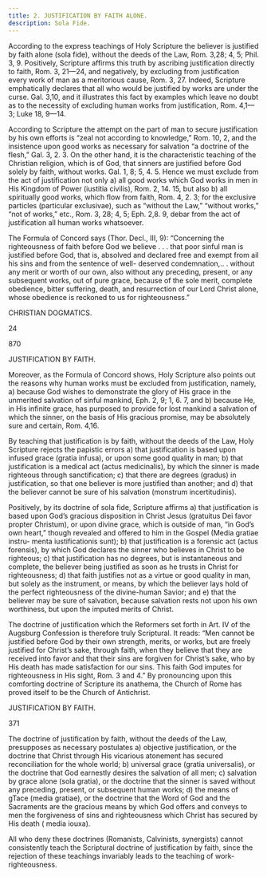 ```yaml
---
title: 2. JUSTIFICATION BY FAITH ALONE.
description: Sola Fide.
---
```


According to the express teachings of Holy Scripture the believer is justified by faith alone (sola fide), without the deeds of the Law, Rom. 3,28; 4, 5; Phil. 3, 9. Positively, Scripture affirms this truth by ascribing justification directly to faith, Rom. 3, 21—24, and negatively, by excluding from justification every work of man as a meritorious cause, Rom. 3, 27. Indeed, Scripture emphatically declares that all who would be justified by works are under the curse. Gal. 3,10, and it illustrates this fact by examples which leave no doubt as to the necessity of excluding human works from justification, Rom. 4,1—3; Luke 18, 9—14. 

According to Scripture the attempt on the part of man to secure justification by his own efforts is “zeal not according to knowledge,” Rom. 10, 2, and the insistence upon good works as necessary for salvation “a doctrine of the flesh,” Gal. 3, 2. 3. On the other hand, it is the characteristic teaching of the Christian religion, which is of God, that sinners are justified before God solely by faith, without works. Gal. 1, 8; 5, 4. 5. Hence we must exclude from the act of justification not only a) all good works which God works in men in His Kingdom of Power (iustitia civilis), Rom. 2, 14. 15, but also b) all spiritually good works, which flow from faith, Rom. 4, 2. 3; for the exclusive particles (particular exclusivae), such as “without the Law,” “without works,” “not of works,” etc., Rom. 3, 28; 4, 5; Eph. 2,8. 9, debar from the act of justification all human works whatsoever. 

The Formula of Concord says (Thor. Decl., III, 9): “Concerning the righteousness of faith before God we believe . . . that poor sinful man is justified before God, that is, absolved and declared free and exempt from ail his sins and from the sentence of well- deserved condemnation,.. . without any merit or worth of our own, also without any preceding, present, or any subsequent works, out of pure grace, because of the sole merit, complete obedience, bitter suffering, death, and resurrection of our Lord Christ alone, whose obedience is reckoned to us for righteousness.” 


CHRISTIAN DOGMATICS. 


24 



870 


JUSTIFICATION BY FAITH. 


Moreover, as the Formula of Concord shows, Holy Scripture also points out the reasons why human works must be excluded from justification, namely, a) because God wishes to demonstrate the glory of His grace in the unmerited salvation of sinful mankind, Eph. 2, 9; 1, 6. 7, and b) because He, in His infinite grace, has purposed to provide for lost mankind a salvation of which the sinner, on the basis of His gracious promise, may be absolutely sure and certain, Rom. 4,16. 

By teaching that justification is by faith, without the deeds of the Law, Holy Scripture rejects the papistic errors a) that justification is based upon infused grace (gratia infusa), or upon some good quality in man; b) that justification is a medical act (actus medicinalis), by which the sinner is made righteous through sanctification; c) that there are degrees (gradus) in justification, so that one believer is more justified than another; and d) that the believer cannot be sure of his salvation (monstrum incertitudinis). 

Positively, by its doctrine of sola fide, Scripture affirms a) that justification is based upon God’s gracious disposition in Christ Jesus (gratuitus Dei favor propter Christum), or upon divine grace, which is outside of man, “in God’s own heart,” though revealed and offered to him in the Gospel (Media gratiae instru- menta iustificationis sunt); b) that justification is a forensic act (actus forensis), by which God declares the sinner who believes in Christ to be righteous; c) that justification has no degrees, but is instantaneous and complete, the believer being justified as soon as he trusts in Christ for righteousness; d) that faith justifies not as a virtue or good quality in man, but solely as the instrument, or means, by which the believer lays hold of the perfect righteousness of the divine-human Savior; and e) that the believer may be sure of salvation, because salvation rests not upon his own worthiness, but upon the imputed merits of Christ. 

The doctrine of justification which the Reformers set forth in Art. IV of the Augsburg Confession is therefore truly Scriptural. It reads: “Men cannot be justified before God by their own strength, merits, or works, but are freely justified for Christ’s sake, through faith, when they believe that they are received into favor and that their sins are forgiven for Christ’s sake, who by His death has made satisfaction for our sins. This faith God imputes for righteousness in His sight, Rom. 3 and 4.” By pronouncing upon this comforting doctrine of Scripture its anathema, the Church of Rome has proved itself to be the Church of Antichrist. 



JUSTIFICATION BY FAITH. 


371 


The doctrine of justification by faith, without the deeds of the Law, presupposes as necessary postulates a) objective justification, or the doctrine that Christ through His vicarious atonement has secured reconciliation for the whole world; b) universal grace (gratia universalis), or the doctrine that God earnestly desires the salvation of all men; c) salvation by grace alone (sola gratia), or the doctrine that the sinner is saved without any preceding, present, or subsequent human works; d) the means of gTace (media gratiae), or the doctrine that the Word of God and the Sacraments are the gracious means by which God offers and conveys to men the forgiveness of sins and righteousness which Christ has secured by His death ( media iouxa). 

All who deny these doctrines (Romanists, Calvinists, synergists) cannot consistently teach the Scriptural doctrine of justification by faith, since the rejection of these teachings invariably leads to the teaching of work-righteousness. 
